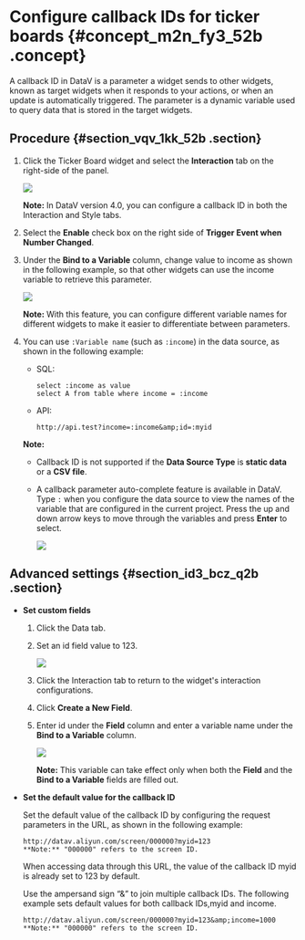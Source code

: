 # Configure callback IDs for ticker boards {#concept_m2n_fy3_52b .concept}

A callback ID in DataV is a parameter a widget sends to other widgets, known as target widgets when it responds to your actions, or when an update is automatically triggered. The parameter is a dynamic variable used to query data that is stored in the target widgets.

## Procedure {#section_vqv_1kk_52b .section}

1.  Click the Ticker Board widget and select the **Interaction** tab on the right-side of the panel.

    ![](http://static-aliyun-doc.oss-cn-hangzhou.aliyuncs.com/assets/img/17483/15584088149296_en-US.png)

    **Note:** In DataV version 4.0, you can configure a callback ID in both the Interaction and Style tabs.

2.  Select the **Enable** check box on the right side of **Trigger Event when Number Changed**.
3.  Under the **Bind to a Variable** column, change value to income as shown in the following example, so that other widgets can use the income variable to retrieve this parameter.

    ![](http://static-aliyun-doc.oss-cn-hangzhou.aliyuncs.com/assets/img/17483/15584088159297_en-US.png)

    **Note:** With this feature, you can configure different variable names for different widgets to make it easier to differentiate between parameters.

4.  You can use `:Variable name` \(such as `:income`\) in the data source, as shown in the following example:

    -   SQL:

        ```
        select :income as value
        select A from table where income = :income
        ```

    -   API:

        ```
        http://api.test?income=:income&amp;id=:myid
        ```

    **Note:** 

    -   Callback ID is not supported if the **Data Source Type** is **static data** or a **CSV file**.
    -   A callback parameter auto-complete feature is available in DataV. Type `:` when you configure the data source to view the names of the variable that are configured in the current project. Press the up and down arrow keys to move through the variables and press **Enter** to select.

        ![](http://static-aliyun-doc.oss-cn-hangzhou.aliyuncs.com/assets/img/17483/15584088159300_en-US.png)


## Advanced settings {#section_id3_bcz_q2b .section}

-   **Set custom fields**

    1.  Click the Data tab.
    2.  Set an id field value to 123.

        ![](http://static-aliyun-doc.oss-cn-hangzhou.aliyuncs.com/assets/img/17483/15584088159298_en-US.png)

    3.  Click the Interaction tab to return to the widget's interaction configurations.
    4.  Click **Create a New Field**.
    5.  Enter id under the **Field** column and enter a variable name under the **Bind to a Variable** column.

        ![](http://static-aliyun-doc.oss-cn-hangzhou.aliyuncs.com/assets/img/17483/15584088159299_en-US.png)

        **Note:** This variable can take effect only when both the **Field** and the **Bind to a Variable** fields are filled out.

-   **Set the default value for the callback ID**

    Set the default value of the callback ID by configuring the request parameters in the URL, as shown in the following example:

    ```
    http://datav.aliyun.com/screen/000000?myid=123
    **Note:** "000000" refers to the screen ID.
    ```

    When accessing data through this URL, the value of the callback ID myid is already set to 123 by default.

    Use the ampersand sign “&amp;” to join multiple callback IDs. The following example sets default values for both callback IDs,myid and income.

    ```
    http://datav.aliyun.com/screen/000000?myid=123&amp;income=1000
    **Note:** "000000" refers to the screen ID.
    ```



